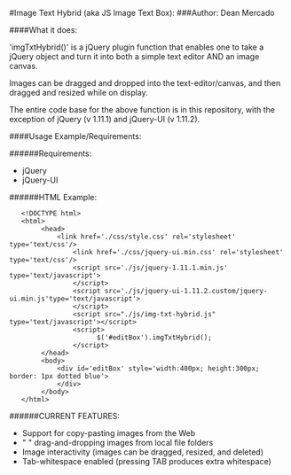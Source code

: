 #Image Text Hybrid (aka JS Image Text Box):
###Author: Dean Mercado

####What it does:

  'imgTxtHybrid()' is a jQuery plugin function that enables one to take a jQuery object and turn it into both a simple text editor AND an image canvas.

  Images can be dragged and dropped into the text-editor/canvas, and then dragged and resized while on display.

  The entire code base for the above function is in this repository, with the exception of jQuery (v 1.11.1) and jQuery-UI (v 1.11.2). 

####Usage Example/Requirements:

######Requirements:
* jQuery 
* jQuery-UI

######HTML Example:
```
   <!DOCTYPE html> 
   <html>
   		<head>
   			<link href='./css/style.css' rel='stylesheet' type='text/css'/>
				<link href='./css/jquery-ui.min.css' rel='stylesheet' type='text/css'/>
				<script src='./js/jquery-1.11.1.min.js' type='text/javascript'>
				</script>
				<script src='./js/jquery-ui-1.11.2.custom/jquery-ui.min.js'type='text/javascript'>
				</script>
				<script src="./js/img-txt-hybrid.js" type='text/javascript'></script>
				<script>
					  $('#editBox').imgTxtHybrid();
				</script>
   		</head>
   		<body>
   			<div id='editBox' style='width:400px; height:300px; border: 1px dotted blue'>
   			</div>
   		</body>
   </html> 
```
######CURRENT FEATURES:
* Support for copy-pasting images from the Web
* "         " drag-and-dropping images from local file folders
* Image interactivity (images can be dragged, resized, and deleted)
* Tab-whitespace enabled (pressing TAB produces extra whitespace)


